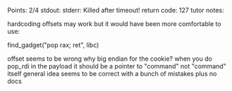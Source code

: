 Points: 2/4
stdout:
stderr: Killed after timeout!
return code: 127
tutor notes:

hardcoding offsets may work but it would have been more comfortable to use:

find_gadget("pop rax; ret", libc)


offset seems to be wrong
why big endian for the cookie?
when you do pop_rdi in the payload it should be a pointer to "command" not "command" itself
general idea seems to be correct with a bunch of mistakes plus no docs